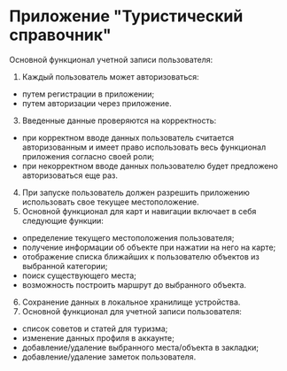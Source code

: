 # Приложение "Туристический справочник"
Основной функционал учетной записи пользователя: 
1. Каждый пользователь может авторизоваться:
  * путем регистрации в приложении;
  * путем авторизации через приложение.
3. Введенные данные проверяются на корректность:
  * при корректном вводе данных пользователь считается авторизованным и имеет право использовать весь функционал приложения согласно своей роли;
  * при некорректном вводе данных пользователю будет предложено авторизоваться еще раз.
4. При запуске пользователь должен разрешить приложению использовать свое текущее местоположение.
5. Основной функционал для карт и навигации включает в себя следующие функции:
  * определение текущего местоположения пользователя;
  * получение информации об объекте при нажатии на него на карте;
  * отображение списка ближайших к пользователю объектов из выбранной категории;
  * поиск существующего места;
  * возможность построить маршрут до выбранного объекта.
6. Сохранение данных в локальное хранилище устройства.
7. Основной функционал для учетной записи пользователя:
  * список советов и статей для туризма;
  * изменение данных профиля в аккаунте;
  * добавление/удаление выбранного места/объекта в закладки;
  * добавление/удаление заметок пользователя.
